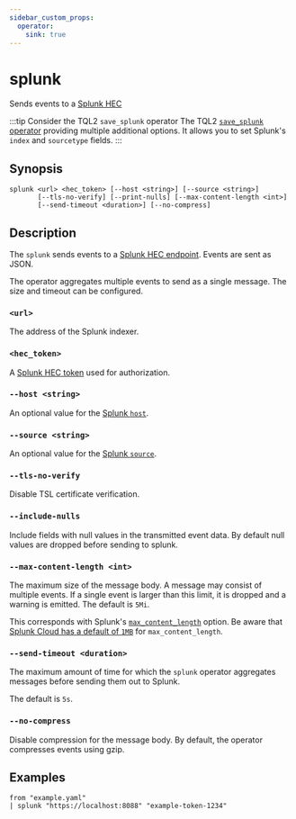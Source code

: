 ```yaml
---
sidebar_custom_props:
  operator:
    sink: true
---
```


# splunk

Sends events to a [Splunk HEC](https://docs.splunk.com/Documentation/Splunk/9.3.1/Data/UsetheHTTPEventCollector)

:::tip Consider the TQL2 `save_splunk` operator
The TQL2 [`save_splunk` operator](../tql2/operators/splunk.md) providing
multiple additional options. It allows you to set Splunk's `index` and
`sourcetype` fields.
:::

## Synopsis

```
splunk <url> <hec_token> [--host <string>] [--source <string>]
       [--tls-no-verify] [--print-nulls] [--max-content-length <int>]
       [--send-timeout <duration>] [--no-compress]
```

## Description

The `splunk` sends events to a [Splunk HEC endpoint](https://docs.splunk.com/Documentation/Splunk/9.3.1/Data/UsetheHTTPEventCollector).
Events are sent as JSON.

The operator aggregates multiple events to send as a single message. The size
and timeout can be configured.

### `<url>`

The address of the Splunk indexer.

### `<hec_token>`

A [Splunk HEC token](https://docs.splunk.com/Documentation/Splunk/9.3.1/Data/UsetheHTTPEventCollector#Create_an_Event_Collector_token_on_Splunk_Cloud_Platform) used for authorization.

### `--host <string>`

An optional value for the [Splunk `host`](https://docs.splunk.com/Splexicon:Host).

### `--source <string>`

An optional value for the [Splunk `source`](https://docs.splunk.com/Splexicon:Source).

### `--tls-no-verify`

Disable TSL certificate verification.

### `--include-nulls`

Include fields with null values in the transmitted event data. By default null
values are dropped before sending to splunk.

### `--max-content-length <int>`

The maximum size of the message body. A message may consist of multiple events.
If a single event is larger than this limit, it is dropped and a warning is emitted.
The default is `5Mi`.

This corresponds with Splunk's [`max_content_length`](https://docs.splunk.com/Documentation/Splunk/9.3.1/Admin/Limitsconf#.5Bhttp_input.5D) option. Be aware that [Splunk Cloud has a default of `1MB`](https://docs.splunk.com/Documentation/SplunkCloud/9.2.2406/Service/SplunkCloudservice#Using_HTTP_Event_Collector_.28HEC.29)
for `max_content_length`.

### `--send-timeout <duration>`

The maximum amount of time for which the `splunk` operator aggregates messages
before sending them out to Splunk.

The default is `5s`.

### `--no-compress`

Disable compression for the message body. By default, the operator compresses
events using gzip.

## Examples
```
from "example.yaml"
| splunk "https://localhost:8088" "example-token-1234"
```
